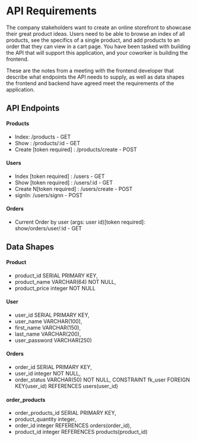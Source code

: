 # API Requirements
The company stakeholders want to create an online storefront to showcase their great product ideas. Users need to be able to browse an index of all products, see the specifics of a single product, and add products to an order that they can view in a cart page. You have been tasked with building the API that will support this application, and your coworker is building the frontend.

These are the notes from a meeting with the frontend developer that describe what endpoints the API needs to supply, as well as data shapes the frontend and backend have agreed meet the requirements of the application. 

## API Endpoints
#### Products
- Index: /products - GET
- Show : /products/:id - GET
- Create [token required] : /products/create - POST


#### Users
- Index [token required] : /users - GET
- Show [token required] : /users/:id - GET
- Create N[token required] : /users/create - POST
- signIn: /users/signn - POST

#### Orders
- Current Order by user (args: user id)[token required]: show/orders/user/:id - GET


## Data Shapes
#### Product
-   product_id SERIAL PRIMARY KEY,
- product_name VARCHAR(64) NOT NULL,
- product_price integer NOT NULL



#### User
- user_id SERIAL PRIMARY KEY,
- user_name VARCHAR(100),
- first_name VARCHAR(150),
- last_name VARCHAR(200),
- user_password VARCHAR(250)


#### Orders
- order_id SERIAL PRIMARY KEY,
- user_id integer  NOT NULL,
- order_status VARCHAR(50) NOT NULL,
    CONSTRAINT fk_user
    FOREIGN KEY(user_id)
	  REFERENCES users(user_id)

#### order_products 
-   order_products_id SERIAL PRIMARY KEY,
-  product_quantity integer,
- order_id integer REFERENCES orders(order_id), 
- product_id integer REFERENCES products(product_id)   



